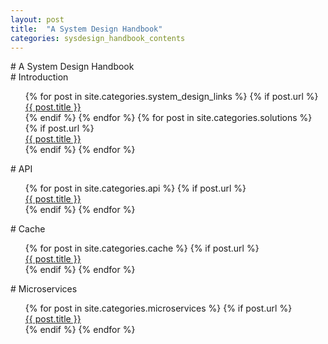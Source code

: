 ```yaml
---
layout: post
title:  "A System Design Handbook"
categories: sysdesign_handbook_contents
---
```


<div markdown="1"># A System Design Handbook

<div markdown="1"># Introduction
  <div>
    <ul style="list-style-type:none">
      {% for post in site.categories.system_design_links %}
        {% if post.url %}
          <li><a href="{{ post.url }}">{{ post.title }}</a></li>
        {% endif %}
      {% endfor %}
      {% for post in site.categories.solutions %}
        {% if post.url %}
          <li><a href="{{ post.url }}">{{ post.title }}</a></li>
        {% endif %}
      {% endfor %}
    </ul>

<div markdown="1"># API
  <ul style="list-style-type:none">
    {% for post in site.categories.api %}
      {% if post.url %}
         <li><a href="{{ post.url }}">{{ post.title }}</a></li>
      {% endif %}
     {% endfor %}
   </ul>

<div markdown="1"># Cache
  <ul style="list-style-type:none">
    {% for post in site.categories.cache %}
      {% if post.url %}
         <li><a href="{{ post.url }}">{{ post.title }}</a></li>
      {% endif %}
     {% endfor %}
   </ul>

<div markdown="1"># Microservices
  <ul style="list-style-type:none">
    {% for post in site.categories.microservices %}
      {% if post.url %}
         <li><a href="{{ post.url }}">{{ post.title }}</a></li>
      {% endif %}
     {% endfor %}
   </ul>
